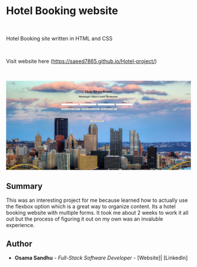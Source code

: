 # Hotel Booking website

<br>

Hotel Booking site written in HTML and CSS

<br>

Visit website here (https://saeed7865.github.io/Hotel-project/)

<br>

![Hotel screenshot](hotel.png)
## Summary

This was an interesting project for me because learned how to actually use the flexbox option which is a great way to organize content. Its a hotel booking website with multiple forms. It took me about 2 weeks to work it all out but the process of figuring it out on my own was an invaluble experience.

## Author

-   **Osama Sandhu** - _Full-Stack Software Developer_ - [Website]| [LinkedIn]
